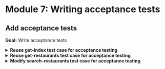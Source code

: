 # Module 7: Writing acceptance tests

## Add acceptance tests

**Goal:** Write acceptance tests

<details>
<summary><b>Reuse get-index test case for acceptance testing</b></summary><p>

1. In the `tests/steps/when.js`, we need to add new functions to invoke functions remotely via API Gateway. **Replace** `tests/steps/when.js` with the following

```javascript
const APP_ROOT = '../../'
const _ = require('lodash')
const aws4 = require('aws4')
const URL = require('url')
const http = require('superagent-promise')(require('superagent'), Promise)
const mode = process.env.TEST_MODE

const respondFrom = async (httpRes) => {
  const contentType = _.get(httpRes, 'headers.content-type', 'application/json')
  const body = 
    contentType === 'application/json'
      ? httpRes.body
      : httpRes.text

  return { 
    statusCode: httpRes.status,
    body: body,
    headers: httpRes.headers
  }
}

const signHttpRequest = (url, httpReq) => {
  const urlData = URL.parse(url)
  const opts = {
    host: urlData.hostname, 
    path: urlData.pathname
  }

  aws4.sign(opts)

  httpReq
    .set('Host', opts.headers['Host'])
    .set('X-Amz-Date', opts.headers['X-Amz-Date'])
    .set('Authorization', opts.headers['Authorization'])

  if (opts.headers['X-Amz-Security-Token']) {
    httpReq.set('X-Amz-Security-Token', opts.headers['X-Amz-Security-Token'])
  }
}

const viaHttp = async (relPath, method, opts) => {
  const root = process.env.TEST_ROOT
  const url = `${root}/${relPath}`
  console.log(`invoking via HTTP ${method} ${url}`)

  try {
    const httpReq = http(method, url)

    const body = _.get(opts, "body")
    if (body) {      
      httpReq.send(body)
    }

    if (_.get(opts, "iam_auth", false) === true) {
      signHttpRequest(url, httpReq)
    }

    const authHeader = _.get(opts, "auth")
    if (authHeader) {
      httpReq.set('Authorization', authHeader)
    }

    const res = await httpReq
    return respondFrom(res)
  } catch (err) {
    if (err.status) {
      return {
        statusCode: err.status,
        headers: err.response.headers
      }
    } else {
      throw err
    }
  }
}

const viaHandler = async (event, functionName) => {
  const handler = require(`${APP_ROOT}/functions/${functionName}`).handler

  const context = {}
  const response = await handler(event, context)
  const contentType = _.get(response, 'headers.Content-Type', 'application/json');
  if (response.body && contentType === 'application/json') {
    response.body = JSON.parse(response.body);
  }
  return response
}

const we_invoke_get_index = () => viaHandler({}, 'get-index')

const we_invoke_get_restaurants = () => viaHandler({}, 'get-restaurants')

const we_invoke_search_restaurants = theme => {
  let event = {
    body: JSON.stringify({ theme })
  }
  return viaHandler(event, 'search-restaurants')
}

module.exports = {
  we_invoke_get_index,
  we_invoke_get_restaurants,
  we_invoke_search_restaurants
}
```

2. Staying in the `tests/steps/when.js` file, **replace** the `we_invoke_get_index` function with the following (which toggles between invoking function locally and remotely based on the `mode` variable).

```javascript
const we_invoke_get_index = async () => {
  const res = 
    mode === 'handler' 
      ? await viaHandler({}, 'get-index')
      : await viaHttp('', 'GET')

  return res
}
```

3. Open `tests/steps/init.js` and add a new `TEST_ROOT` environment variable (to the `init` function), using the API Gateway endpoint you have deployed.

Your `init` function should look like this (**remember to replace the URLs with your deployed URL and the restaurants table name**)

```javascript
const init = async () => {
  if (initialized) {
    return
  }

  process.env.TEST_ROOT = "https://xxx.execute-api.us-east-1.amazonaws.com/dev"
  process.env.restaurants_api = "https://xxx.execute-api.us-east-1.amazonaws.com/dev/restaurants"
  process.env.restaurants_table = "<replace with your table>"
  process.env.AWS_REGION = "us-east-1"
  
  const { credentials } = await promisify(awscred.load)()
  
  process.env.AWS_ACCESS_KEY_ID     = credentials.accessKeyId
  process.env.AWS_SECRET_ACCESS_KEY = credentials.secretAccessKey

  if (credentials.sessionToken) {
    process.env.AWS_SESSION_TOKEN = credentials.sessionToken
  }

  console.log('AWS credential loaded')

  initialized = true
}
```

4. Open the `package.json` file at the project root, **add** `TEST_MODE` to integration test script, and add an acceptance test script

```json
"scripts": {
  "test": "TEST_MODE=handler mocha tests/test_cases --reporter spec --timeout 5000",
  "acceptance": "TEST_MODE=http mocha tests/test_cases --reporter spec --timeout 10000"
},
```

5. Run the acceptance test

`npm run acceptance`

and see that the `get-index` function is failing

```
  When we invoke the GET / endpoint
AWS credential loaded
invoking via HTTP GET https://exun14zd2h.execute-api.us-east-1.amazonaws.com/dev/
    1) Should return the index page with 8 restaurants

  1) When we invoke the GET / endpoint
       Should return the index page with 8 restaurants:
     AssertionError: expected undefined to equal 'text/html; charset=UTF-8'
      at Context.it (tests/test_cases/get-index.js:13:44)
      at <anonymous>
      at process._tickCallback (internal/process/next_tick.js:188:7)
```

This is because the HTTP client `superagent` lower-cases the `Content-Type` automatically.

6. Modify `tests/test_cases/get-index.js` to look for `content-type` instead of `Content-Type`

```javascript
expect(res.headers['content-type']).to.equal('text/html; charset=UTF-8')
```

7. Modify `functions/get-index.js` to return `content-type` header instead of `Content-Type`

```javascript
const response = {
  statusCode: 200,
  headers: {
    'content-type': 'text/html; charset=UTF-8'
  },
  body: html
}
```

8. Modify `tests/steps/when.js` to look for `content-type` instead of `Content-Type`

```javascript
const viaHandler = async (event, functionName) => {
  const handler = require(`${APP_ROOT}/functions/${functionName}`).handler
  console.log(`invoking via handler function ${functionName}`)

  const context = {}
  const response = await handler(event, context)
  const contentType = _.get(response, 'headers.content-type', 'application/json');
  if (response.body && contentType === 'application/json') {
    response.body = JSON.parse(response.body);
  }
  return response
}
```

9. Re-run the acceptance test

`npm run acceptance`

and see that the `get-index` function is now passing

```
  When we invoke the GET / endpoint
AWS credential loaded
invoking via HTTP GET https://sr73zpk0el.execute-api.us-east-1.amazonaws.com/dev/
    ✓ Should return the index page with 8 restaurants (658ms)
```

</p></details>

<details>
<summary><b>Reuse get-restaurants test case for acceptance testing</b></summary><p>

1. Open `tests/steps/when.js` and **replace** the `we_invoke_get_restaurants` function so we can toggle between invoking function locally and remotely

```javascript
const we_invoke_get_restaurants = async () => {
  const res =
    mode === 'handler' 
      ? await viaHandler({}, 'get-restaurants')
      : await viaHttp('restaurants', 'GET', { iam_auth: true })

  return res
}
```

2. Re-run the acceptance test

`npm run acceptance`

and see that both `get-index` and `get-restaurants` tests are passing

```
  When we invoke the GET / endpoint
AWS credential loaded
invoking via HTTP GET https://exun14zd2h.execute-api.us-east-1.amazonaws.com/dev/
    ✓ Should return the index page with 8 restaurants (632ms)

  When we invoke the GET /restaurants endpoint
invoking via HTTP GET https://exun14zd2h.execute-api.us-east-1.amazonaws.com/dev/restaurants
    ✓ Should return an array of 8 restaurants (380ms)
```

</p></details>

<details>
<summary><b>Modify search-restaurants test case for acceptance testing</b></summary><p>

1. Open `tests/steps/when.js` and **replace** the `we_invoke_search_restaurants` function with the following so we can toggle between invoking function locally and remotely

```javascript
const we_invoke_search_restaurants = theme => {
  let event = {
    body: JSON.stringify({ theme })
  }
  
  const res = 
    mode === 'handler'
      ? viaHandler(event, 'search-restaurants')
      : viaHttp('restaurants/search', 'POST', event)

  return res
}
```

2. Re-run the acceptance tests

`npm run acceptance`

and see that all 3 tests are passing

```
  When we invoke the GET / endpoint
AWS credential loaded
invoking via HTTP GET https://sr73zpk0el.execute-api.us-east-1.amazonaws.com/dev/
    ✓ Should return the index page with 8 restaurants (1196ms)

  When we invoke the GET /restaurants endpoint
invoking via HTTP GET https://sr73zpk0el.execute-api.us-east-1.amazonaws.com/dev/restaurants
    ✓ Should return an array of 8 restaurants (394ms)

  When we invoke the POST /restaurants/search endpoint with theme 'cartoon'
invoking via HTTP POST https://sr73zpk0el.execute-api.us-east-1.amazonaws.com/dev/restaurants/search
    ✓ Should return an array of 4 restaurants (2138ms)


  3 passing (4s)
```

3. Re-run the **integration tests**

`npm run test`

and check that all 3 tests are still passing as well

```
  When we invoke the GET / endpoint
AWS credential loaded
loading index.html...
loaded
    ✓ Should return the index page with 8 restaurants (740ms)

  When we invoke the GET /restaurants endpoint
    ✓ Should return an array of 8 restaurants (1269ms)

  When we invoke the POST /restaurants/search endpoint with theme 'cartoon'
    ✓ Should return an array of 4 restaurants (253ms)


  3 passing (2s)
```

</p></details>